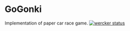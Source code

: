 GoGonki
=======

Implementation of paper car race game.
[![wercker status](https://app.wercker.com/status/ec27c11bf092a8a0264512f77916aa57/m/ "wercker status")](https://app.wercker.com/project/bykey/ec27c11bf092a8a0264512f77916aa57)
